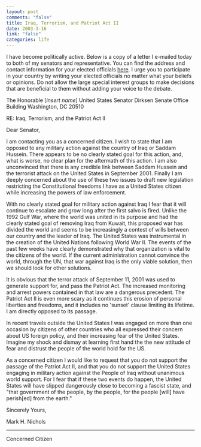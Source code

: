 ```yaml
--- 
layout: post
comments: "false"
title: Iraq, Terrorism, and Patriot Act II
date: 2003-3-16
link: "false"
categories: life
---
```

I have become politically active. Below is a copy of a letter I e-mailed today to both of my senators and representative. You can find the address and contact information for your elected officials <a href="http://www.vote-smart.org/" target="_blank">here</a>. I urge you to participate in your country by writing your elected officials no matter what your beliefs or opinions. Do not allow the large special interest groups to make decisions that are beneficial to them without adding your voice to the debate.

The Honorable [<em>insert name</em>]
United States Senator
Dirksen Senate Office Building
Washington, DC 20510

RE: Iraq, Terrorism, and the Patriot Act II

Dear Senator,

I am contacting you as a concerned citizen. I wish to state that I am opposed to any military action against the country of Iraq or Saddam Hussein. There appears to be no clearly stated goal for this action, and, what is worse, no clear plan for the aftermath of this action. I am also unconvinced that there is any credible link between Saddam Hussein and the terrorist attack on the United States in September 2001. Finally I am deeply concerned about the use of these two issues to draft new legislation restricting the Constitutional freedoms I have as a United States citizen while increasing the powers of law enforcement.

With no clearly stated goal for military action against Iraq I fear that it will continue to escalate and grow long after the first salvo is fired. Unlike the 1992 Gulf War, where the world was united in its purpose and had the clearly stated goal of removing Iraq from Kuwait, this proposed war has divided the world and seems to be increasingly a contest of wills between our country and the leader of Iraq. The United States was instrumental in the creation of the United Nations following World War II. The events of the past few weeks have clearly demonstrated why that organization is vital to the citizens of the world. If the current administration cannot convince the world, through the UN, that war against Iraq is the only viable solution, then we should look for other solutions.

It is obvious that the terror attack of September 11, 2001 was used to generate support for, and pass the Patriot Act. The increased monitoring and arrest powers contained in that law are a dangerous precedent. The Patriot Act II is even more scary as it continues this erosion of personal liberties and freedoms, and it includes no 'sunset' clause limiting its lifetime. I am directly opposed to its passage.

In recent travels outside the United States I was engaged on more than one occasion by citizens of other countries who all expressed their concern about US foreign policy, and their increasing fear of the United States. Imagine my shock and dismay at learning first hand the the new attitude of fear and distrust the people of the world hold for the US.

As a concerned citizen I would like to request that you do not support the passage of the Patriot Act II, and that you do not support the United States engaging in military action against the People of Iraq without unanimous world support. For I fear that if these two events do happen, the United States will have slipped dangerously close to becoming a fascist state, and "that government of the people, by the people, for the people [will] have perish[ed] from the earth."

Sincerely Yours,


Mark H. Nichols
_____________________
Concerned Citizen
